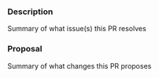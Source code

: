 ### Description
Summary of what issue(s) this PR resolves

### Proposal
Summary of what changes this PR proposes
